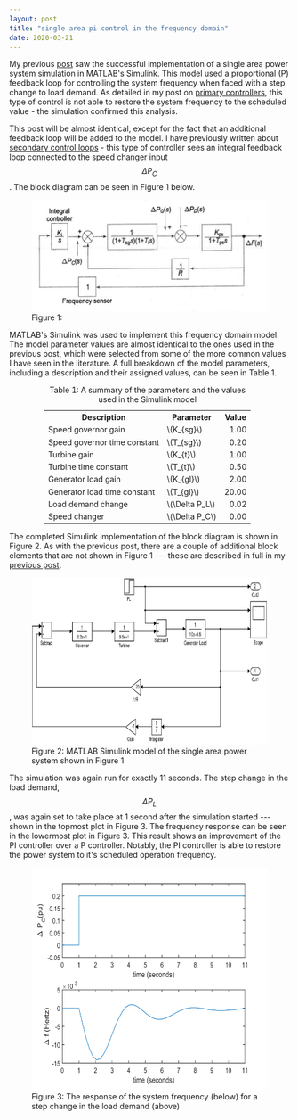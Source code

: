 ```yaml
---
layout: post
title: "single area pi control in the frequency domain"
date: 2020-03-21
---
```


My previous [post](https://skreynolds.github.io/blog/2020/03/19/single-area-p-control-frequency-domain) saw the successful implementation of a single area power system simulation in MATLAB's Simulink. This model used a proportional (P) feedback loop for controlling the system frequency when faced with a step change to load demand. As detailed in my post on [primary controllers](https://skreynolds.github.io/blog/2020/03/12/primary-control), this type of control is not able to restore the system frequency to the scheduled value - the simulation confirmed this analysis. 

This post will be almost identical, except for the fact that an additional feedback loop will be added to the model. I have previously written about [secondary control loops](https://skreynolds.github.io/blog/2020/03/15/secondary-control) - this type of controller sees an integral feedback loop connected to the speed changer input $$\Delta P_C$$. The block diagram can be seen in Figure 1 below.

<figure>
	<img src="/assets/single_area_pi_control.png" alt="Governor" height="200" class="center">
	<figcaption>Figure 1: </figcaption>
</figure>

MATLAB's Simulink was used to implement this frequency domain model. The model parameter values are almost identical to the ones used in the previous post, which were selected from some of the more common values I have seen in the literature. A full breakdown of the model parameters, including a description and their assigned values, can be seen in Table 1. 

<center>
<table style="width: 75%">
	<caption>Table 1: A summary of the parameters and the values used in the Simulink model</caption>
	<tr><th>Description</th>					<th>Parameter</th>			<th style="text-align: center;">Value</th></tr>
	<tr><td>Speed governor gain</td>			<td>\(K_{sg}\)</td>			<td style="text-align: right;">1.00</td></tr>
	<tr><td>Speed governor time constant</td>	<td>\(T_{sg}\)</td>			<td style="text-align: right;">0.20</td></tr>
	<tr><td>Turbine gain</td>					<td>\(K_{t}\)</td>			<td style="text-align: right;">1.00</td></tr>
	<tr><td>Turbine time constant</td>			<td>\(T_{t}\)</td>			<td style="text-align: right;">0.50</td></tr>
	<tr><td>Generator load gain</td>			<td>\(K_{gl}\)</td>			<td style="text-align: right;">2.00</td></tr>
	<tr><td>Generator load time constant</td>	<td>\(T_{gl}\)</td>			<td style="text-align: right;">20.00</td></tr>
	<tr><td>Load demand change</td>				<td>\(\Delta P_L\)</td>		<td style="text-align: right;">0.02</td></tr>
	<tr><td>Speed changer</td>					<td>\(\Delta P_C\)</td>		<td style="text-align: right;">0.00</td></tr>
</table>
</center>

The completed Simulink implementation of the block diagram is shown in Figure 2. As with the previous post, there are a couple of additional block elements that are not shown in Figure 1 --- these are described in full in my [previous post](https://skreynolds.github.io/blog/2020/03/19/single-area-p-control-frequency-domain).

<figure>
	<img src="/assets/single_area_model_PI_control.svg" alt="Governor" height="300" class="center">
	<figcaption>Figure 2: MATLAB Simulink model of the single area power system shown in Figure 1</figcaption>
</figure>

The simulation was again run for exactly 11 seconds. The step change in the load demand, $$\Delta P_L$$, was again set to take place at 1 second after the simulation started --- shown in the topmost plot in Figure 3. The frequency response can be seen in the lowermost plot in Figure 3. This result shows an improvement of the PI controller over a P controller. Notably, the PI controller is able to restore the power system to it's scheduled operation frequency.

<figure>
	<img src="/assets/single_area_pi_control_plot.svg" alt="Governor" height="400" class="center">
	<figcaption>Figure 3: The response of the system frequency (below) for a step change in the load demand (above)</figcaption>
</figure>

